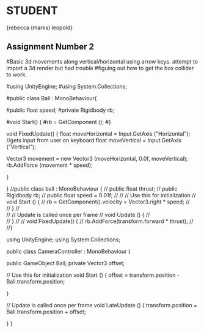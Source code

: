 # STUDENT

{rebecca (marks) leopold}

## Assignment Number 2


#Basic 3d movements along vertical/horizontal using arrow keys. attempt to import a 3d render but had trouble #figuing out how to get the box collider to work.

#using UnityEngine;
#using System.Collections;


#public class Ball : MonoBehaviour{

#public float speed;
#private Rigidbody rb;

#void Start() {
#rb = GetComponent<Rigidbody> ();
#}


void FixedUpdate() {
float moveHorizontal = Input.GetAxis ("Horizontal"); //gets input from user on keyboard
float moveVertical = Input.GetAxis ("Vertical"); 

Vector3 movement = new Vector3 (moveHorizontal, 0.0f, moveVertical);
rb.AddForce (movement * speed);

}

}
//public class ball : MonoBehaviour {
//	public float thrust;
//	public Rigidbody rb;
//	public float speed = 0.01f;
//
//	// Use this for initialization
//	void Start () {
//		rb = GetComponent<Rigidbody>().velocity = Vector3.right * speed;
//	
//	}
//	
//	// Update is called once per frame
//	void Update () {
//	
//	}
//
//	void FixedUpdate() {
//		rb.AddForce(transform.forward * thrust);
//
//}

using UnityEngine;
using System.Collections;

public class CameraController : MonoBehaviour {

public GameObject Ball;
private Vector3 offset;



// Use this for initialization
void Start () {
offset = transform.position - Ball.transform.position;

}

// Update is called once per frame
void LateUpdate () {
transform.position = Ball.transform.position + offset;

}
}
